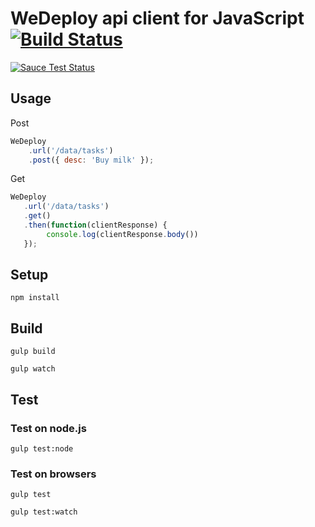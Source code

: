# WeDeploy api client for JavaScript [![Build Status](http://img.shields.io/travis/wedeploy/api-js/master.svg?style=flat)](https://travis-ci.org/wedeploy/api-js)

[![Sauce Test Status](https://saucelabs.com/browser-matrix/launchpad-api.svg)](https://travis-ci.org/wedeploy/api-js)

## Usage

Post

```javascript
WeDeploy
    .url('/data/tasks')
    .post({ desc: 'Buy milk' });
```

Get

```javascript
WeDeploy
   .url('/data/tasks')
   .get()
   .then(function(clientResponse) {
        console.log(clientResponse.body())
   });
```

## Setup

```
npm install
```

## Build

```
gulp build
```

```
gulp watch
```

## Test

### Test on node.js

```
gulp test:node
```


### Test on browsers

```
gulp test
```

```
gulp test:watch
```
